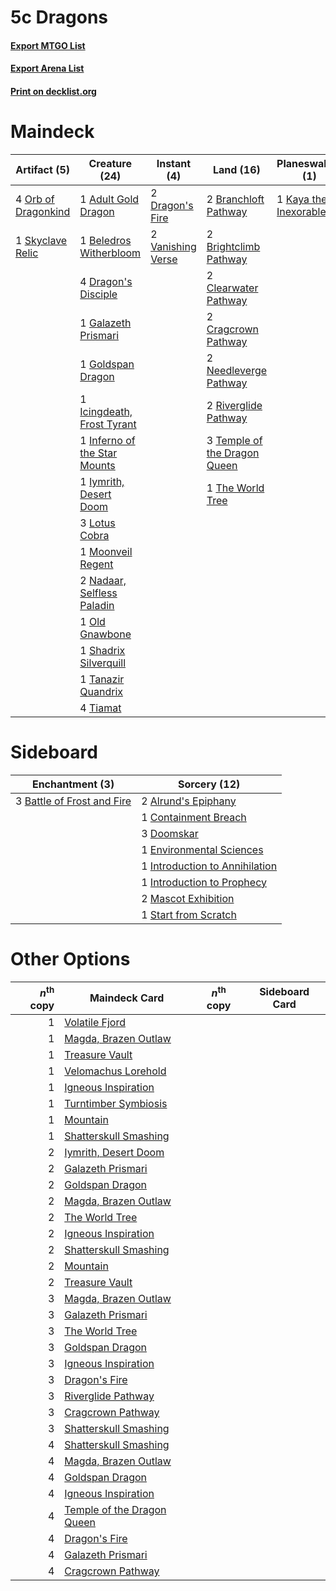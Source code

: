 # 5c Dragons

#### [Export MTGO List](../collection/5c%20Dragons/5c%20Dragons.txt)
#### [Export Arena List](../collection/5c%20Dragons/5c%20Dragons_arena.txt)
#### [Print on decklist.org](http://decklist.org/?deckmain=1%09Adult%20Gold%20Dragon%0A2%09Barkchannel%20Pathway%0A1%09Beledros%20Witherbloom%0A2%09Blightstep%20Pathway%0A2%09Branchloft%20Pathway%0A2%09Brightclimb%20Pathway%0A2%09Clearwater%20Pathway%0A2%09Cragcrown%20Pathway%0A2%09Darkbore%20Pathway%0A4%09Dragon's%20Disciple%0A2%09Dragon's%20Fire%0A2%09Esika,%20God%20of%20the%20Tree%0A1%09Galazeth%20Prismari%0A1%09Goldspan%20Dragon%0A2%09Hengegate%20Pathway%0A1%09Icingdeath,%20Frost%20Tyrant%0A1%09Inferno%20of%20the%20Star%20Mounts%0A1%09Iymrith,%20Desert%20Doom%0A1%09Kaya%20the%20Inexorable%0A3%09Lotus%20Cobra%0A1%09Moonveil%20Regent%0A2%09Nadaar,%20Selfless%20Paladin%0A2%09Needleverge%20Pathway%0A1%09Old%20Gnawbone%0A4%09Orb%20of%20Dragonkind%0A2%09Riverglide%20Pathway%0A1%09Shadrix%20Silverquill%0A1%09Skyclave%20Relic%0A1%09Tanazir%20Quandrix%0A3%09Temple%20of%20the%20Dragon%20Queen%0A1%09The%20World%20Tree%0A4%09Tiamat%0A2%09Vanishing%20Verse&deckside=2%09Alrund's%20Epiphany%0A3%09Battle%20of%20Frost%20and%20Fire%0A1%09Containment%20Breach%0A3%09Doomskar%0A1%09Environmental%20Sciences%0A1%09Introduction%20to%20Annihilation%0A1%09Introduction%20to%20Prophecy%0A2%09Mascot%20Exhibition%0A1%09Start%20from%20Scratch)
# Maindeck

|                                         Artifact (5)                                         |                                             Creature (24)                                             |                                        Instant (4)                                         |                                               Land (16)                                               |                                        Planeswalker (1)                                        |      Unknown (10)      |
|----------------------------------------------------------------------------------------------|-------------------------------------------------------------------------------------------------------|--------------------------------------------------------------------------------------------|-------------------------------------------------------------------------------------------------------|------------------------------------------------------------------------------------------------|------------------------|
|4 [Orb of Dragonkind](http://gatherer.wizards.com/Pages/Card/Details.aspx?multiverseid=527444)|1 [Adult Gold Dragon](http://gatherer.wizards.com/Pages/Card/Details.aspx?multiverseid=527503)         |2 [Dragon's Fire](http://gatherer.wizards.com/Pages/Card/Details.aspx?multiverseid=527426)  |2 [Branchloft Pathway](http://gatherer.wizards.com/Pages/Card/Details.aspx?multiverseid=491909)        |1 [Kaya the Inexorable](http://gatherer.wizards.com/Pages/Card/Details.aspx?multiverseid=503834)|2 Barkchannel Pathway   |
|1 [Skyclave Relic](http://gatherer.wizards.com/Pages/Card/Details.aspx?multiverseid=491903)   |1 [Beledros Witherbloom](http://gatherer.wizards.com/Pages/Card/Details.aspx?multiverseid=513655)      |2 [Vanishing Verse](http://gatherer.wizards.com/Pages/Card/Details.aspx?multiverseid=513736)|2 [Brightclimb Pathway](http://gatherer.wizards.com/Pages/Card/Details.aspx?multiverseid=491911)       |                                                                                                |2 Blightstep Pathway    |
|                                                                                              |4 [Dragon's Disciple](http://gatherer.wizards.com/Pages/Card/Details.aspx?multiverseid=527300)         |                                                                                            |2 [Clearwater Pathway](http://gatherer.wizards.com/Pages/Card/Details.aspx?multiverseid=491913)        |                                                                                                |2 Darkbore Pathway      |
|                                                                                              |1 [Galazeth Prismari](http://gatherer.wizards.com/Pages/Card/Details.aspx?multiverseid=513681)         |                                                                                            |2 [Cragcrown Pathway](http://gatherer.wizards.com/Pages/Card/Details.aspx?multiverseid=491915)         |                                                                                                |2 Esika, God of the Tree|
|                                                                                              |1 [Goldspan Dragon](http://gatherer.wizards.com/Pages/Card/Details.aspx?multiverseid=503751)           |                                                                                            |2 [Needleverge Pathway](http://gatherer.wizards.com/Pages/Card/Details.aspx?multiverseid=491918)       |                                                                                                |2 Hengegate Pathway     |
|                                                                                              |1 [Icingdeath, Frost Tyrant](http://gatherer.wizards.com/Pages/Card/Details.aspx?multiverseid=527307)  |                                                                                            |2 [Riverglide Pathway](http://gatherer.wizards.com/Pages/Card/Details.aspx?multiverseid=491920)        |                                                                                                |                        |
|                                                                                              |1 [Inferno of the Star Mounts](http://gatherer.wizards.com/Pages/Card/Details.aspx?multiverseid=527438)|                                                                                            |3 [Temple of the Dragon Queen](http://gatherer.wizards.com/Pages/Card/Details.aspx?multiverseid=527547)|                                                                                                |                        |
|                                                                                              |1 [Iymrith, Desert Doom](http://gatherer.wizards.com/Pages/Card/Details.aspx?multiverseid=527349)      |                                                                                            |1 [The World Tree](http://gatherer.wizards.com/Pages/Card/Details.aspx?multiverseid=503895)            |                                                                                                |                        |
|                                                                                              |3 [Lotus Cobra](http://gatherer.wizards.com/Pages/Card/Details.aspx?multiverseid=438740)               |                                                                                            |                                                                                                       |                                                                                                |                        |
|                                                                                              |1 [Moonveil Regent](http://gatherer.wizards.com/Pages/Card/Details.aspx?multiverseid=534928)           |                                                                                            |                                                                                                       |                                                                                                |                        |
|                                                                                              |2 [Nadaar, Selfless Paladin](http://gatherer.wizards.com/Pages/Card/Details.aspx?multiverseid=527314)  |                                                                                            |                                                                                                       |                                                                                                |                        |
|                                                                                              |1 [Old Gnawbone](http://gatherer.wizards.com/Pages/Card/Details.aspx?multiverseid=527484)              |                                                                                            |                                                                                                       |                                                                                                |                        |
|                                                                                              |1 [Shadrix Silverquill](http://gatherer.wizards.com/Pages/Card/Details.aspx?multiverseid=513722)       |                                                                                            |                                                                                                       |                                                                                                |                        |
|                                                                                              |1 [Tanazir Quandrix](http://gatherer.wizards.com/Pages/Card/Details.aspx?multiverseid=513732)          |                                                                                            |                                                                                                       |                                                                                                |                        |
|                                                                                              |4 [Tiamat](http://gatherer.wizards.com/Pages/Card/Details.aspx?multiverseid=527522)                    |                                                                                            |                                                                                                       |                                                                                                |                        |


# Sideboard

|                                           Enchantment (3)                                           |                                              Sorcery (12)                                               |
|-----------------------------------------------------------------------------------------------------|---------------------------------------------------------------------------------------------------------|
|3 [Battle of Frost and Fire](http://gatherer.wizards.com/Pages/Card/Details.aspx?multiverseid=503820)|2 [Alrund's Epiphany](http://gatherer.wizards.com/Pages/Card/Details.aspx?multiverseid=503648)           |
|                                                                                                     |1 [Containment Breach](http://gatherer.wizards.com/Pages/Card/Details.aspx?multiverseid=513602)          |
|                                                                                                     |3 [Doomskar](http://gatherer.wizards.com/Pages/Card/Details.aspx?multiverseid=503613)                    |
|                                                                                                     |1 [Environmental Sciences](http://gatherer.wizards.com/Pages/Card/Details.aspx?multiverseid=513477)      |
|                                                                                                     |1 [Introduction to Annihilation](http://gatherer.wizards.com/Pages/Card/Details.aspx?multiverseid=513479)|
|                                                                                                     |1 [Introduction to Prophecy](http://gatherer.wizards.com/Pages/Card/Details.aspx?multiverseid=513480)    |
|                                                                                                     |2 [Mascot Exhibition](http://gatherer.wizards.com/Pages/Card/Details.aspx?multiverseid=513481)           |
|                                                                                                     |1 [Start from Scratch](http://gatherer.wizards.com/Pages/Card/Details.aspx?multiverseid=513591)          |


# Other Options

|*n*<sup>th</sup> copy|                                            Maindeck Card                                            |*n*<sup>th</sup> copy|Sideboard Card|
|--------------------:|-----------------------------------------------------------------------------------------------------|---------------------|--------------|
|                    1|[Volatile Fjord](http://gatherer.wizards.com/Pages/Card/Details.aspx?multiverseid=503893)            |                     |              |
|                    1|[Magda, Brazen Outlaw](http://gatherer.wizards.com/Pages/Card/Details.aspx?multiverseid=503754)      |                     |              |
|                    1|[Treasure Vault](http://gatherer.wizards.com/Pages/Card/Details.aspx?multiverseid=527548)            |                     |              |
|                    1|[Velomachus Lorehold](http://gatherer.wizards.com/Pages/Card/Details.aspx?multiverseid=513737)       |                     |              |
|                    1|[Igneous Inspiration](http://gatherer.wizards.com/Pages/Card/Details.aspx?multiverseid=513584)       |                     |              |
|                    1|[Turntimber Symbiosis](http://gatherer.wizards.com/Pages/Card/Details.aspx?multiverseid=491864)      |                     |              |
|                    1|[Mountain](http://gatherer.wizards.com/Pages/Card/Details.aspx?multiverseid=439859)                  |                     |              |
|                    1|[Shatterskull Smashing](http://gatherer.wizards.com/Pages/Card/Details.aspx?multiverseid=491802)     |                     |              |
|                    2|[Iymrith, Desert Doom](http://gatherer.wizards.com/Pages/Card/Details.aspx?multiverseid=527349)      |                     |              |
|                    2|[Galazeth Prismari](http://gatherer.wizards.com/Pages/Card/Details.aspx?multiverseid=513681)         |                     |              |
|                    2|[Goldspan Dragon](http://gatherer.wizards.com/Pages/Card/Details.aspx?multiverseid=503751)           |                     |              |
|                    2|[Magda, Brazen Outlaw](http://gatherer.wizards.com/Pages/Card/Details.aspx?multiverseid=503754)      |                     |              |
|                    2|[The World Tree](http://gatherer.wizards.com/Pages/Card/Details.aspx?multiverseid=503895)            |                     |              |
|                    2|[Igneous Inspiration](http://gatherer.wizards.com/Pages/Card/Details.aspx?multiverseid=513584)       |                     |              |
|                    2|[Shatterskull Smashing](http://gatherer.wizards.com/Pages/Card/Details.aspx?multiverseid=491802)     |                     |              |
|                    2|[Mountain](http://gatherer.wizards.com/Pages/Card/Details.aspx?multiverseid=439859)                  |                     |              |
|                    2|[Treasure Vault](http://gatherer.wizards.com/Pages/Card/Details.aspx?multiverseid=527548)            |                     |              |
|                    3|[Magda, Brazen Outlaw](http://gatherer.wizards.com/Pages/Card/Details.aspx?multiverseid=503754)      |                     |              |
|                    3|[Galazeth Prismari](http://gatherer.wizards.com/Pages/Card/Details.aspx?multiverseid=513681)         |                     |              |
|                    3|[The World Tree](http://gatherer.wizards.com/Pages/Card/Details.aspx?multiverseid=503895)            |                     |              |
|                    3|[Goldspan Dragon](http://gatherer.wizards.com/Pages/Card/Details.aspx?multiverseid=503751)           |                     |              |
|                    3|[Igneous Inspiration](http://gatherer.wizards.com/Pages/Card/Details.aspx?multiverseid=513584)       |                     |              |
|                    3|[Dragon's Fire](http://gatherer.wizards.com/Pages/Card/Details.aspx?multiverseid=527426)             |                     |              |
|                    3|[Riverglide Pathway](http://gatherer.wizards.com/Pages/Card/Details.aspx?multiverseid=491920)        |                     |              |
|                    3|[Cragcrown Pathway](http://gatherer.wizards.com/Pages/Card/Details.aspx?multiverseid=491915)         |                     |              |
|                    3|[Shatterskull Smashing](http://gatherer.wizards.com/Pages/Card/Details.aspx?multiverseid=491802)     |                     |              |
|                    4|[Shatterskull Smashing](http://gatherer.wizards.com/Pages/Card/Details.aspx?multiverseid=491802)     |                     |              |
|                    4|[Magda, Brazen Outlaw](http://gatherer.wizards.com/Pages/Card/Details.aspx?multiverseid=503754)      |                     |              |
|                    4|[Goldspan Dragon](http://gatherer.wizards.com/Pages/Card/Details.aspx?multiverseid=503751)           |                     |              |
|                    4|[Igneous Inspiration](http://gatherer.wizards.com/Pages/Card/Details.aspx?multiverseid=513584)       |                     |              |
|                    4|[Temple of the Dragon Queen](http://gatherer.wizards.com/Pages/Card/Details.aspx?multiverseid=527547)|                     |              |
|                    4|[Dragon's Fire](http://gatherer.wizards.com/Pages/Card/Details.aspx?multiverseid=527426)             |                     |              |
|                    4|[Galazeth Prismari](http://gatherer.wizards.com/Pages/Card/Details.aspx?multiverseid=513681)         |                     |              |
|                    4|[Cragcrown Pathway](http://gatherer.wizards.com/Pages/Card/Details.aspx?multiverseid=491915)         |                     |              |

